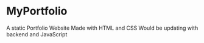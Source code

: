 # MyPortfolio
A static Portfolio Website
Made with HTML and CSS 
Would be updating with backend and JavaScript
